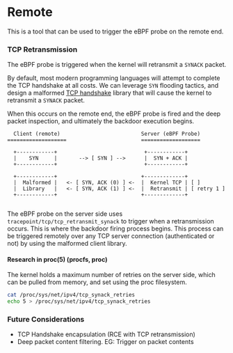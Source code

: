 # Remote

This is a tool that can be used to trigger the eBPF probe on the remote end.

### TCP Retransmission 

The eBPF probe is triggered when the kernel will retransmit a `SYNACK` packet. 

By default, most modern programming languages will attempt to complete the TCP handshake at all costs.
We can leverage `SYN` flooding tactics, and design a malformed [TCP handshake](https://www.ietf.org/rfc/rfc793.txt) library that will cause the kernel to retransmit a `SYNACK` packet. 

When this occurs on the remote end, the eBPF probe is fired and the deep packet inspection, and ultimately the backdoor execution begins.

``` 
  Client (remote)                          Server (eBPF Probe)
===================                        ===================   

  +------------+                            +------------+
  |    SYN     |       --> [ SYN ] -->      |  SYN + ACK |
  +------------+                            +------------+
  
  +------------+                           +-------------+
  |  Malformed |   <- [ SYN, ACK (0) ] <-  |  Kernel TCP | [ ]
  |  Library   |   <- [ SYN, ACK (1) ] <-  |  Retransmit | [ retry 1 ] 
  +------------+                           +-------------+               
  
```

The eBPF probe on the server side uses `tracepoint/tcp/tcp_retransmit_synack` to trigger when a retransmission occurs.
This is where the backdoor firing process begins. 
This process can be triggered remotely over any TCP server connection (authenticated or not) by using the malformed client library.

#### Research in proc(5) (procfs, proc)

The kernel holds a maximum number of retries on the server side, which can be pulled from memory, and set using the proc filesystem.

```bash 
cat /proc/sys/net/ipv4/tcp_synack_retries
echo 5 > /proc/sys/net/ipv4/tcp_synack_retries
```


### Future Considerations

 - TCP Handshake encapsulation (RCE with TCP retransmission)
 - Deep packet content filtering. EG: Trigger on packet contents




